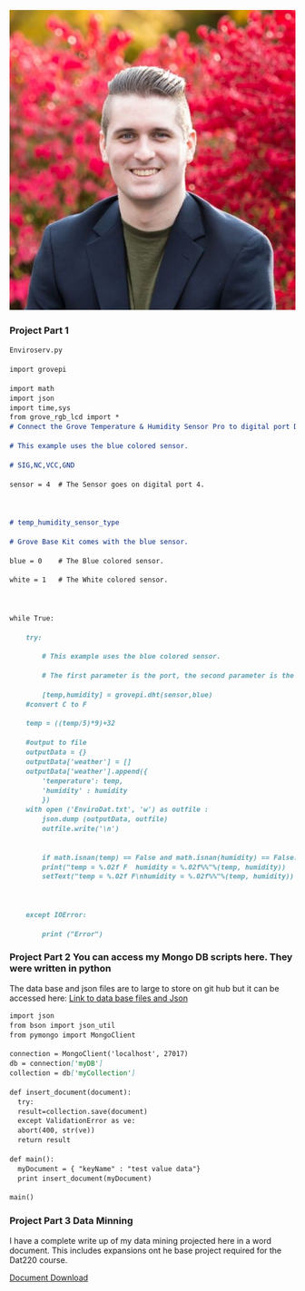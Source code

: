 ![](https://github.com/Hermsmegerms/Portfolio/blob/gh-pages/photo4938553280880027961%20(1).jpg)

### Project Part 1

```markdown
Enviroserv.py

import grovepi

import math
import json
import time,sys
from grove_rgb_lcd import *
# Connect the Grove Temperature & Humidity Sensor Pro to digital port D4

# This example uses the blue colored sensor.

# SIG,NC,VCC,GND

sensor = 4  # The Sensor goes on digital port 4.



# temp_humidity_sensor_type

# Grove Base Kit comes with the blue sensor.

blue = 0    # The Blue colored sensor.

white = 1   # The White colored sensor.



while True:

    try:

        # This example uses the blue colored sensor. 

        # The first parameter is the port, the second parameter is the type of sensor.

        [temp,humidity] = grovepi.dht(sensor,blue)
	#convert C to F

	temp = ((temp/5)*9)+32

	#output to file
	outputData = {}
	outputData['weather'] = []
	outputData['weather'].append({
		'temperature': temp,
		'humidity' : humidity
		})
	with open ('EnviroDat.txt', 'w') as outfile :
		json.dump (outputData, outfile)
		outfile.write('\n')


        if math.isnan(temp) == False and math.isnan(humidity) == False:
		print("temp = %.02f F  humidity = %.02f%%"%(temp, humidity))
		setText("temp = %.02f F\nhumidity = %.02f%%"%(temp, humidity))



    except IOError:

        print ("Error")

```


### Project Part  2 You can access my Mongo DB scripts here. They were written in python
The data base and json files are to large to store on git hub but it can be accessed here:
[Link to data base files and Json](https://drive.google.com/drive/folders/1pjZoslM0Pyl7kXR36hkXia0RDeQBUZS9?usp=sharing)
```markdown  
import json
from bson import json_util
from pymongo import MongoClient

connection = MongoClient('localhost', 27017)
db = connection['myDB']
collection = db['myCollection']

def insert_document(document):
  try:
  result=collection.save(document)
  except ValidationError as ve:
  abort(400, str(ve))
  return result

def main():
  myDocument = { "keyName" : "test value data"}
  print insert_document(myDocument)

main()
```

### Project Part 3 Data Minning
I have a complete write up of my data mining projected here in a word document. This includes expansions ont he base project required for the Dat220 course.

[Document Download](https://github.com/Hermsmegerms/Portfolio/blob/gh-pages/Database%20analysis%20Dat220.docx) 


